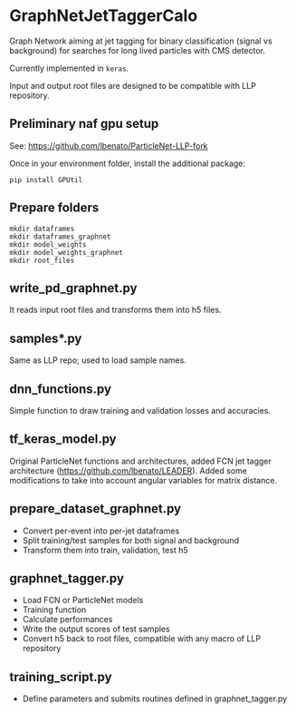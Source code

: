 # GraphNetJetTaggerCalo

Graph Network aiming at jet tagging for binary classification (signal vs background) for searches for long lived particles with CMS detector.

Currently implemented in ```keras```.

Input and output root files are designed to be compatible with LLP repository.

## Preliminary naf gpu setup
See: https://github.com/lbenato/ParticleNet-LLP-fork

Once in your environment folder, install the additional package:
```
pip install GPUtil
```

## Prepare folders
```
mkdir dataframes
mkdir dataframes_graphnet
mkdir model_weights
mkdir model_weights_graphnet
mkdir root_files
```

## write_pd_graphnet.py
It reads input root files and transforms them into h5 files.

## samples*.py
Same as LLP repo; used to load sample names.

## dnn_functions.py
Simple function to draw training and validation losses and accuracies.

## tf_keras_model.py
Original ParticleNet functions and architectures, added FCN jet tagger architecture (https://github.com/lbenato/LEADER). Added some modifications to take into account angular variables for matrix distance.

## prepare_dataset_graphnet.py
- Convert per-event into per-jet dataframes
- Split training/test samples for both signal and background
- Transform them into train, validation, test h5

## graphnet_tagger.py
- Load FCN or ParticleNet models
- Training function
- Calculate performances
- Write the output scores of test samples
- Convert h5 back to root files, compatible with any macro of LLP repository

## training_script.py
- Define parameters and submits routines defined in graphnet_tagger.py 